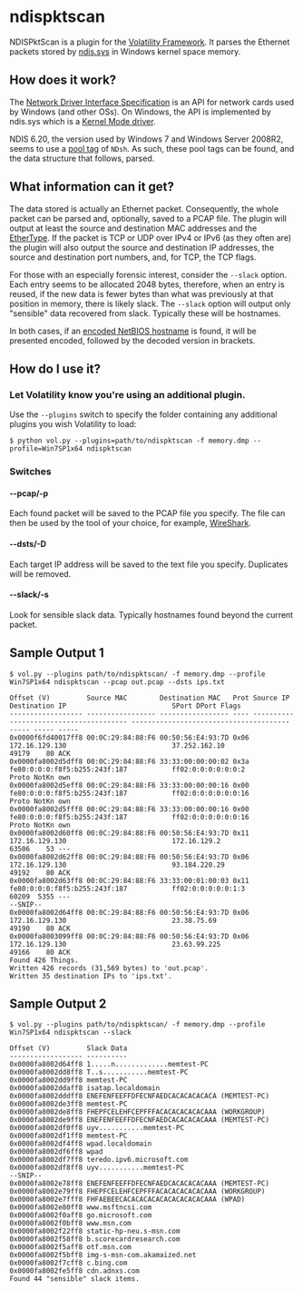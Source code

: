 # ndispktscan
NDISPktScan is a plugin for the [Volatility Framework](https://github.com/volatilityfoundation/volatility). It parses the Ethernet packets stored by [ndis.sys](https://technet.microsoft.com/en-gb/library/cc958797.aspx) in Windows kernel space memory.

## How does it work?
The [Network Driver Interface Specification](https://en.wikipedia.org/wiki/Network_Driver_Interface_Specification) is an API for network cards used by Windows (and other OSs). On Windows, the API is implemented by ndis.sys which is a [Kernel Mode driver](https://msdn.microsoft.com/en-us/library/windows/hardware/ff554836%28v=vs.85%29.aspx).

NDIS 6.20, the version used by Windows 7 and Windows Server 2008R2, seems to use a [pool tag](http://blogs.technet.com/b/yongrhee/archive/2009/06/24/pool-tag-list.aspx) of `NDsh`. As such, these pool tags can be found, and the data structure that follows, parsed.

## What information can it get?
The data stored is actually an Ethernet packet. Consequently, the whole packet can be parsed and, optionally, saved to a PCAP file. The plugin will output at least the source and destination MAC addresses and the [EtherType](https://en.wikipedia.org/wiki/EtherType). If the packet is TCP or UDP over IPv4 or IPv6 (as they often are) the plugin will also output the source and destination IP addresses, the source and destination port numbers, and, for TCP, the TCP flags.

For those with an especially forensic interest, consider the `--slack` option. Each entry seems to be allocated 2048 bytes, therefore, when an entry is reused, if the new data is fewer bytes than what was previously at that position in memory, there is likely slack. The `--slack` option will output only "sensible" data recovered from slack. Typically these will be hostnames.

In both cases, if an [encoded NetBIOS hostname](https://support.microsoft.com/en-gb/kb/194203) is found, it will be presented encoded, followed by the decoded version in brackets.

## How do I use it?
### Let Volatility know you're using an additional plugin.
Use the `--plugins` switch to specify the folder containing any additional plugins you wish Volatility to load:
```
$ python vol.py --plugins=path/to/ndispktscan -f memory.dmp --profile=Win7SP1x64 ndispktscan
```
### Switches
#### --pcap/-p
Each found packet will be saved to the PCAP file you specify. The file can then be used by the tool of your choice, for example, [WireShark](https://www.wireshark.org/).
#### --dsts/-D
Each target IP address will be saved to the text file you specify. Duplicates will be removed.
#### --slack/-s
Look for sensible slack data. Typically hostnames found beyond the current packet.

## Sample Output 1
`$ vol.py --plugins path/to/ndispktscan/ -f memory.dmp --profile Win7SP1x64 ndispktscan --pcap out.pcap --dsts ips.txt`
```
Offset (V)         Source MAC        Destination MAC   Prot Source IP                               Destination IP                          SPort DPort Flags
------------------ ----------------- ----------------- ---- --------------------------------------- --------------------------------------- ----- ----- -----
0x0000f6fd40017ff8 00:0C:29:84:88:F6 00:50:56:E4:93:7D 0x06 172.16.129.130                          37.252.162.10                           49179    80 ACK
0x0000fa8002d5dff8 00:0C:29:84:88:F6 33:33:00:00:00:02 0x3a fe80:0:0:0:f8f5:b255:243f:187           ff02:0:0:0:0:0:0:2                      Proto NotKn own
0x0000fa8002d5eff8 00:0C:29:84:88:F6 33:33:00:00:00:16 0x00 fe80:0:0:0:f8f5:b255:243f:187           ff02:0:0:0:0:0:0:16                     Proto NotKn own
0x0000fa8002d5fff8 00:0C:29:84:88:F6 33:33:00:00:00:16 0x00 fe80:0:0:0:f8f5:b255:243f:187           ff02:0:0:0:0:0:0:16                     Proto NotKn own
0x0000fa8002d60ff8 00:0C:29:84:88:F6 00:50:56:E4:93:7D 0x11 172.16.129.130                          172.16.129.2                            63506    53 ---
0x0000fa8002d62ff8 00:0C:29:84:88:F6 00:50:56:E4:93:7D 0x06 172.16.129.130                          93.184.220.29                           49192    80 ACK
0x0000fa8002d63ff8 00:0C:29:84:88:F6 33:33:00:01:00:03 0x11 fe80:0:0:0:f8f5:b255:243f:187           ff02:0:0:0:0:0:1:3                      60209  5355 ---
--SNIP--
0x0000fa8002d64ff8 00:0C:29:84:88:F6 00:50:56:E4:93:7D 0x06 172.16.129.130                          23.38.75.69                             49190    80 ACK
0x0000fa8003099ff8 00:0C:29:84:88:F6 00:50:56:E4:93:7D 0x06 172.16.129.130                          23.63.99.225                            49166    80 ACK
Found 426 Things.
Written 426 records (31,569 bytes) to 'out.pcap'.
Written 35 destination IPs to 'ips.txt'.
```
## Sample Output 2
`$ vol.py --plugins path/to/ndispktscan/ -f memory.dmp --profile Win7SP1x64 ndispktscan --slack`
```
Offset (V)         Slack Data
------------------ ----------
0x0000fa8002d64ff8 1.....n.............memtest-PC
0x0000fa8002dd8ff8 T..s...........memtest-PC
0x0000fa8002dd9ff8 memtest-PC
0x0000fa8002ddaff8 isatap.localdomain
0x0000fa8002dddff8 ENEFENFEEFFDFECNFAEDCACACACACACA (MEMTEST-PC)
0x0000fa8002de3ff8 memtest-PC
0x0000fa8002de8ff8 FHEPFCELEHFCEPFFFACACACACACACAAA (WORKGROUP)
0x0000fa8002de9ff8 ENEFENFEEFFDFECNFAEDCACACACACAAA (MEMTEST-PC)
0x0000fa8002df0ff8 uyv...........memtest-PC
0x0000fa8002df1ff8 memtest-PC
0x0000fa8002df4ff8 wpad.localdomain
0x0000fa8002df6ff8 wpad
0x0000fa8002df7ff8 teredo.ipv6.microsoft.com
0x0000fa8002df8ff8 uyv...........memtest-PC
--SNIP--
0x0000fa8002e78ff8 ENEFENFEEFFDFECNFAEDCACACACACAAA (MEMTEST-PC)
0x0000fa8002e79ff8 FHEPFCELEHFCEPFFFACACACACACACAAA (WORKGROUP)
0x0000fa8002e7fff8 FHFAEBEECACACACACACACACACACACAAA (WPAD)
0x0000fa8002e80ff8 www.msftncsi.com
0x0000fa8002f0aff8 go.microsoft.com
0x0000fa8002f0bff8 www.msn.com
0x0000fa8002f22ff8 static-hp-neu.s-msn.com
0x0000fa8002f58ff8 b.scorecardresearch.com
0x0000fa8002f5aff8 otf.msn.com
0x0000fa8002f5bff8 img-s-msn-com.akamaized.net
0x0000fa8002f7cff8 c.bing.com
0x0000fa8002fe5ff8 cdn.adnxs.com
Found 44 "sensible" slack items.
```
